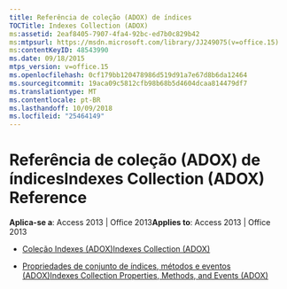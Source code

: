 ```yaml
---
title: Referência de coleção (ADOX) de índices
TOCTitle: Indexes Collection (ADOX)
ms:assetid: 2eaf8405-7907-4fa4-92bc-ed7b0c829b42
ms:mtpsurl: https://msdn.microsoft.com/library/JJ249075(v=office.15)
ms:contentKeyID: 48543990
ms.date: 09/18/2015
mtps_version: v=office.15
ms.openlocfilehash: 0cf179bb120478986d519d91a7e67d8b6da12464
ms.sourcegitcommit: 19aca09c5812cfb98b68b5d4604dcaa814479df7
ms.translationtype: MT
ms.contentlocale: pt-BR
ms.lasthandoff: 10/09/2018
ms.locfileid: "25464149"
---
```

# <a name="indexes-collection-adox-reference"></a><span data-ttu-id="c63d6-102">Referência de coleção (ADOX) de índices</span><span class="sxs-lookup"><span data-stu-id="c63d6-102">Indexes Collection (ADOX) Reference</span></span>


<span data-ttu-id="c63d6-103">**Aplica-se a**: Access 2013 | Office 2013</span><span class="sxs-lookup"><span data-stu-id="c63d6-103">**Applies to**: Access 2013 | Office 2013</span></span>



  - [<span data-ttu-id="c63d6-104">Coleção Indexes (ADOX)</span><span class="sxs-lookup"><span data-stu-id="c63d6-104">Indexes Collection (ADOX)</span></span>](indexes-collection-adox.md)

  - [<span data-ttu-id="c63d6-105">Propriedades de conjunto de índices, métodos e eventos (ADOX)</span><span class="sxs-lookup"><span data-stu-id="c63d6-105">Indexes Collection Properties, Methods, and Events (ADOX)</span></span>](indexes-collection-properties-methods-and-events-adox.md)

